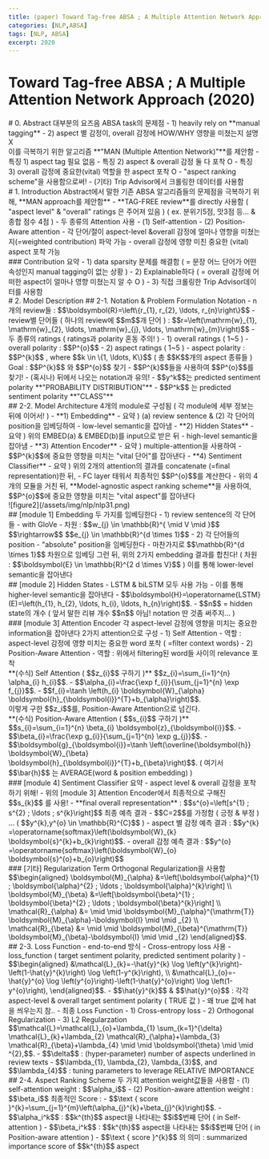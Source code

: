 ```yaml
---
title: (paper) Toward Tag-free ABSA ; A Multiple Attention Network Approach (2020)
categories: [NLP,ABSA]
tags: [NLP, ABSA]
excerpt: 2020
---
```


# Toward Tag-free ABSA ; A Multiple Attention Network Approach (2020)

<script src="https://cdn.mathjax.org/mathjax/latest/MathJax.js?config=TeX-AMS-MML_HTMLorMML" type="text/javascript"></script

### Contents

0. Abstract
1. Introduction
2. Model Description
   1. Notation & Problem Formulation
   2. Model Architecture
   3. Loss Function
   4. Aspect Ranking Scheme

<br>

# 0. Abstract

대부분의 요즈음 ABSA task의 문제점

- 1) heavily rely on **manual tagging**
- 2) aspect 별 감정이, overall 감정에 HOW/WHY 영향을 미쳤는지 설명 X

<br>

이를 극복하기 위한 알고리즘 **"MAN (Multiple Attention Network)"**를 제안함

- 특징 1) aspect tag 필요 없음
- 특징 2) aspect & overall 감정 둘 다 포착 O
- 특징 3) overall 감정에 중요한(vital) 역할을 한 aspect 포착 O
  - "aspect ranking scheme"을 사용함으로써!
- (기타) Trip Advisor에서 크롤링한 데이터를 사용함

<br>

# 1. Introduction

Abstract에서 말한 기존 ABSA 알고리즘들의 문제점을 극복하기 위해, **MAN approach를 제안함**

- **TAG-FREE review**를 directly 사용함

  ( "aspect level" & "overall" ratings 은 주어져 있음 )

  ( ex. 분위기5점, 맛3점 등... & 종합 점수 4점 )

- 두 종류의 Attention 사용

  - (1) Self-attention
  - (2) Position-Aware attention

- 각 단어/절이 aspect-level &overall 감정에 얼마나 영향을 미쳤는지(=weighted contribution) 파악 가능 

- overall 감정에 영향 미친 중요한 (vital) aspect 포착 가능

<br>

### Contribution 요약

- 1) data sparsity 문제를 해결함 ( = 문장 어느 단어가 어떤 속성인지 manual tagging이 없는 상황 )
- 2) Explainable하다 ( = overall 감정에 어떠한 aspect이 얼마나 영향 미쳤는지 알 수 O )
- 3) 직접 크롤링한 Trip Advisor데이터를 사용함

<br>

# 2. Model Description

## 2-1. Notation & Problem Formulation

Notation

- n개의 review들 : $$\boldsymbol{R}=\left\{r_{1}, r_{2}, \ldots, r_{n}\right\}$$

- review별 단어들 ( 하나의 review에 $$m$$개 단어 ) : $$r=\left(\mathrm{w}_{1}, \mathrm{w}_{2}, \ldots, \mathrm{w}_{j}, \ldots, \mathrm{w}_{m}\right)$$

- 두 종류의 ratings

  ( ratings과 polarity 혼동 주의! )

  - 1) overall ratings ( 1~5 )
    - overall polarity : $$P^{o}$$
  - 2) aspect ratings ( 1~5 ) 
    - aspect polarity : $$P^{k}$$ , where $$k \in \{1, \ldots, K\}$$ ( 총 $$K$$개의 aspect 종류들 )

Goal : $$P^{k}$$ 와 $$P^{o}$$ 찾기 

- $$P^{k}$$들을 사용하여 $$P^{o}$$를 찾기!
- (혹시나) 뒤에서 나오는 notation과 유의!
  - $$y^k$$는 predicted sentiment polarity **"PROBABILITY DISTRIBUTION"**
  - $$P^k$$ 는 predicted sentiment polarity **"CLASS"**

<br>

## 2-2. Model Architecture

4개의 module로 구성됨

( 각 module에 세부 정보는 뒤에 이어서! )

- **1) Embedding**

  - 요약 ) (a) review sentence & (2) 각 단어의 position을 임베딩하여
  - low-level semantic을 잡아냄

- **2) Hidden States**

  - 요약 ) 위의 EMBED(a) & EMBED(b)를 input으로 받은 뒤
  - high-level semantic을 잡아냄

- **3) Attention Encoder**

  - 요약 ) multiple-attention을 사용하여
  - $$P^{k}$$에 중요한 영향을 미치는 "vital 단어"를 잡아낸다

- **4) Sentiment Classifier**

  - 요약 )  위의 2개의 attention의 결과를 concatenate (=final representation)한 뒤,
  - FC layer 태워서 최종적인 $$P^{o}$$를 계산한다

- 위의 4개의 모듈을 거친 뒤, **Model-agnostic aspect ranking scheme**을 사용하여,

  $$P^{o}$$에 중요한 영향을 미치는 "vital aspect"를 잡아낸다

<br>

![figure2](/assets/img/nlp/nlp31.png)

<br>

## [module 1] Embedding

두 가지를 임베딩한다

- 1) review sentence의 각 단어들 
  - with GloVe 
  - 차원 : $$w_{j} \in \mathbb{R}^{ \mid V \mid }$$ $$\rightarrow$$ $$e_{j} \in \mathbb{R}^{d \times 1}$$
- 2) 각 단어들의 position
  - "absolute" position을 임베딩한다
  - 마찬가지로 $$\mathbb{R}^{d \times 1}$$ 차원으로 임베딩

그런 뒤, 위의 2가지 embedding 결과를 합친다! ( 차원 : $$\boldsymbol{E} \in \mathbb{R}^{2 d \times V}$$ )

이를 통해 lower-level semantic을 잡아낸다

<br>

## [module 2] Hidden States

- LSTM & biLSTM 모두 사용 가능
- 이를 통해 higher-level semantic을 잡아낸다
- $$\boldsymbol{H}=\operatorname{LSTM}(E)=\left(h_{1}, h_{2}, \ldots, h_{i}, \ldots, h_{n}\right)$$.
  - $$n$$ = hidden state의 개수 ( 앞서 말한 리뷰 개수 $$n$$ 아님! notation 딴 것좀 써주지... )

<br>

### [module 3] Attention Encoder

각 aspect-level 감정에 영향을 미치는 중요한 information을 잡아낸다

2가지 attention으로 구성

- 1) Self Attention
  - 역할 : aspect-level 감정에 영향 미치는 중요한 word 포착 ( =filter context words)
- 2) Position-Aware Attention
  - 역할 : 위에서 filtering된 word들 사이의 relevance 포착

<br>

**(수식) Self Attention ( $$z_{i}$$ 구하기 )**

$$z_{i}=\sum_{i=1}^{n} \alpha_{i} h_{i}$$.

- $$\alpha_{i}=\frac{\exp f_{i}}{\sum_{j=1}^{n} \exp f_{j}}$$.
  - $$f_{i}=\tanh \left(h_{i} \boldsymbol{W}_{\alpha} \boldsymbol{h}_{\boldsymbol{i}}^{T}+b_{\alpha}\right)$$.

<br>

이렇게 구한 $$z_i$$를, Position-Aware Attention으로 넘긴다.

<br>

**(수식) Position-Aware Attention ( $$s_{i}$$ 구하기 )**

$$s_{i}=\sum_{i=1}^{n} \beta_{i} \boldsymbol{z}_{\boldsymbol{i}}$$.

- $$\beta_{i}=\frac{\exp g_{i}}{\sum_{j=1}^{n} \exp g_{j}}$$.

  - $$\boldsymbol{g}_{\boldsymbol{i}}=\tanh \left(\overline{\boldsymbol{h}} \boldsymbol{W}_{\beta} \boldsymbol{h}_{\boldsymbol{i}}^{T}+b_{\beta}\right)$$.

    ( 여기서 $$\bar{h}$$ 는 AVERAGE(word & position embedding)  )

<br>

### [module 4] Sentiment Classifier

요약

- aspect level & overall 감정을 포착하기 위해!

- 위의 [module 3] Attention Encoder에서 최종적으로 구해진 $$s_{k}$$ 를 사용!
- **final overall representation** : $$s^{o}=\left[s^{1} ; s^{2} ; \ldots ; s^{k}\right]$$

최종 예측 결과

- $$C=2$$를 가정함 ( 긍정 & 부정 ) ... ( $$y^{k},y^{o} \in \mathbb{R}^{C}$$ )
- aspect 별 감정 예측 결과 : $$y^{k} =\operatorname{softmax}\left(\boldsymbol{W}_{k} \boldsymbol{s}^{k}+b_{k}\right)$$.
- overall 감정 예측 결과 : $$y^{o} =\operatorname{softmax}\left(\boldsymbol{W}_{o} \boldsymbol{s}^{o}+b_{o}\right)$$

<br>

### [기타] Regularization Term

Orthogonal Regularization을 사용함

$$\begin{aligned}
\boldsymbol{M}_{\alpha} &=\left[\boldsymbol{\alpha}^{1} ; \boldsymbol{\alpha}^{2} ; \ldots ; \boldsymbol{\alpha}^{k}\right] \\
\boldsymbol{M}_{\beta} &=\left[\boldsymbol{\beta}^{1} ; \boldsymbol{\beta}^{2} ; \ldots ; \boldsymbol{\beta}^{k}\right] \\
\mathcal{R}_{\alpha} &= \mid \mid \boldsymbol{M}_{\alpha}^{\mathrm{T}} \boldsymbol{M}_{\alpha}-\boldsymbol{I} \mid \mid _{2} \\
\mathcal{R}_{\beta} &= \mid \mid \boldsymbol{M}_{\beta}^{\mathrm{T}} \boldsymbol{M}_{\beta}-\boldsymbol{I} \mid \mid _{2}
\end{aligned}$$.

<br>

## 2-3. Loss Function

- end-to-end 방식
- Cross-entropy loss 사용
  - loss_function ( target sentiment polarity, predicted sentiment polarity )

- $$\begin{aligned}
  &\mathcal{L}_{k}=-\hat{y}^{k} \log \left(y^{k}\right)-\left(1-\hat{y}^{k}\right) \log \left(1-y^{k}\right), \\
  &\mathcal{L}_{o}=-\hat{y}^{o} \log \left(y^{o}\right)-\left(1-\hat{y}^{o}\right) \log \left(1-y^{o}\right),
  \end{aligned}$$.

  - $$\hat{y}^{k}$$ & $$\hat{y}^{o}$$ : 각각 aspect-level & overall target sentiment polarity ( TRUE 값 )

  - 왜 true 값에 hat을 씌우는지 참..

- 최종 Loss Function

  - 1) Cross-entropy loss
  - 2) Orthogonal Regularization
  - 3) L2 Regularzation

  $$\mathcal{L}=\mathcal{L}_{o}+\lambda_{1} \sum_{k=1}^{\delta} \mathcal{L}_{k}+\lambda_{2} \mathcal{R}_{\alpha}+\lambda_{3} \mathcal{R}_{\beta}+\lambda_{4} \mid \mid \boldsymbol{\theta} \mid \mid ^{2},$$.

  - $$\delta$$ : (hyper-parameter) number of aspects underlined in review texts
  - $$\lambda_{1}, \lambda_{2}, \lambda_{3}$$, and $$\lambda_{4}$$ : tuning parameters to leverage RELATIVE IMPORTANCE

<br>

## 2-4. Aspect Ranking Scheme

두 가지 attention weight값들을 사용함

- (1) self-attention weight : $$\alpha_i$$
- (2) Position-aware attention weight : $$\beta_i$$

최종적인 Score :

- $$\text { score }^{k}=\sum_{j=1}^{m}\left(\alpha_{j}^{k}+\beta_{j}^{k}\right)$$.
  - $$\alpha_i^k$$ :  $$k^{th}$$ aspect을 나타내는 $$i$$번째 단어 ( in Self-attention )
  - $$\beta_i^k$$ :  $$k^{th}$$ aspect을 나타내는 $$i$$번째 단어 ( in Position-aware attention )
- $$\text { score }^{k}$$ 의 의미 : summarized importance score of $$k^{th}$$ aspect

<br>


